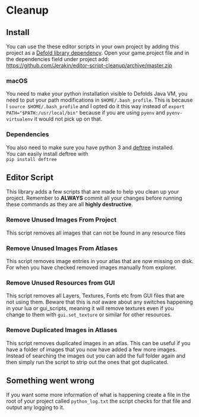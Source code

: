 # Cleanup

## Install
You can use the these editor scripts in your own project by adding this project as a [Defold library dependency](https://www.defold.com/manuals/libraries/). Open your game.project file and in the dependencies field under project add:  
https://github.com/Jerakin/editor-script-cleanup/archive/master.zip

### macOS
You need to make your python installation visible to Defolds Java VM, you need to put your path modifications in
`$HOME/.bash_profile`. This is because I `source $HOME/.bash_profile` and I opted do it this way instead of
`export PATH="$PATH:/usr/local/bin"` because if you are using `pyenv` and `pyenv-virtualenv` it would not pick up on that.
 

### Dependencies
You also need to make sure you have python 3 and [deftree](https://github.com/Jerakin/DefTree) installed.  
You can easily install deftree with  
`pip install deftree`

## Editor Script
This library adds a few scripts that are made to help you clean up your project. Remember to **ALWAYS** commit all your changes before running these commands as they are all **highly destructive**.

### Remove Unused Images From Project
This script removes all images that can not be found in any resource files

### Remove Unused Images From Atlases
This script removes image entries in your atlas that are now missing on disk. For when you have checked removed images manually from explorer.

### Remove Unused Resources from GUI
This script removes all Layers, Textures, Fonts etc from GUI files that are not using them. Beware that this is _not_ aware
about any switches happening in your lua or gui_scripts, meaning it will remove textures even if you change to them with
`gui.set_texture` or similar for other resources.

### Remove Duplicated Images in Atlases
This script removes duplicated images in an atlas. This can be useful if you have a folder of images that you now have added
a few more images. Instead of searching the images out you can add the full folder again and then simply run the script to
strip out the ones that got duplicated.

## Something went wrong
If you want some more information of what is happening create a file in the root of your project called `python_log.txt`
the script checks for that file and output any logging to it. 